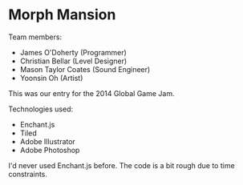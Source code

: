 # Morph Mansion

Team members:

* James O'Doherty (Programmer)
* Christian Bellar (Level Designer)
* Mason Taylor Coates (Sound Engineer)
* Yoonsin Oh (Artist)

This was our entry for the 2014 Global Game Jam.

Technologies used:

* Enchant.js
* Tiled
* Adobe Illustrator
* Adobe Photoshop

I'd never used Enchant.js before. The code is a bit rough due to time
constraints.
